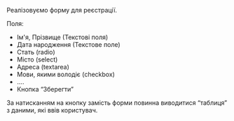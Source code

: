 Реалізовуємо форму для реєстрації.

Поля:
* Ім'я, Прізвище (Текстові поля)
* Дата народження (Текстове поле)
* Стать (radio)
* Місто (select)
* Адреса (textarea)
* Мови, якими володіє (checkbox)
* ….
* Кнопка “Зберегти”

За натисканням на кнопку замість форми повинна виводитися “таблиця” з даними, які ввів користувач.